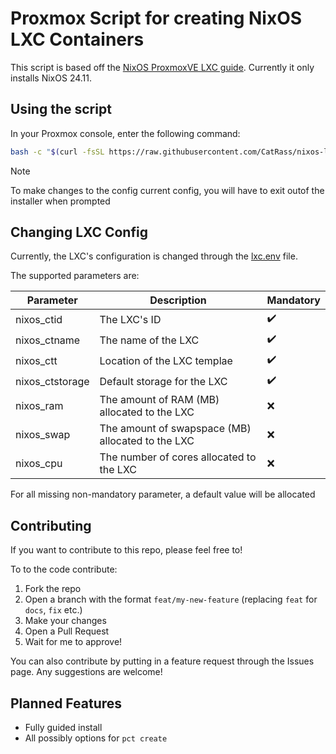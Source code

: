 # Proxmox Script for creating NixOS LXC Containers
This script is based off the [NixOS ProxmoxVE LXC guide](https://nixos.wiki/wiki/Proxmox_Linux_Container). Currently it only installs NixOS 24.11.

## Using the script
In your Proxmox console, enter the following command:
```bash
bash -c "$(curl -fsSL https://raw.githubusercontent.com/CatRass/nixos-lxc/refs/heads/main/install.sh)"
```
> [!NOTE]
>To make changes to the config current config, you will have to exit outof the installer when prompted

## Changing LXC Config
Currently, the LXC's configuration is changed through the [lxc.env](./src/lxc.env) file.

The supported parameters are:

|Parameter|Description|Mandatory|
|-|-|-|
nixos_ctid|The LXC's ID|✔️
nixos_ctname|The name of the LXC|✔️
nixos_ctt|Location of the LXC templae|✔️
nixos_ctstorage|Default storage for the LXC|✔️
nixos_ram|The amount of RAM (MB) allocated to the LXC|❌
nixos_swap|The amount of swapspace (MB) allocated to the LXC|❌
nixos_cpu|The number of cores allocated to the LXC|❌

For all missing non-mandatory parameter, a default value will be allocated

## Contributing
If you want to contribute to this repo, please feel free to! 

To to the code contribute:
1. Fork the repo
2. Open a branch with the format `feat/my-new-feature` (replacing `feat` for `docs`, `fix` etc.)
3. Make your changes
4. Open a Pull Request
5. Wait for me to approve!

You can also contribute by putting in a feature request through the Issues page. Any suggestions are welcome!

## Planned Features
- Fully guided install
- All possibly options for `pct create`